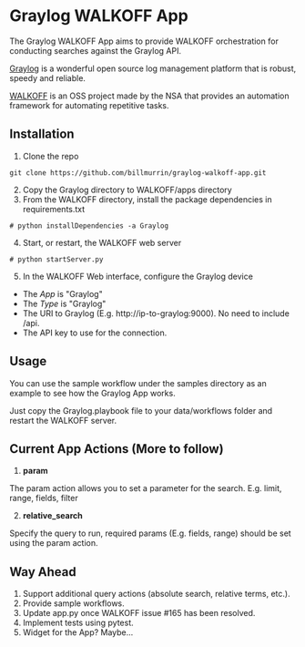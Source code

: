 # Graylog WALKOFF App
The Graylog WALKOFF App aims to provide WALKOFF orchestration for conducting searches against the Graylog API. 

[Graylog](https://www.graylog.org/) is a wonderful open source log management platform that is robust, speedy and reliable.

[WALKOFF](https://github.com/iadgov/WALKOFF) is an OSS project made by the NSA that provides an automation framework for automating repetitive tasks.

## Installation
1. Clone the repo
```
git clone https://github.com/billmurrin/graylog-walkoff-app.git
```
2. Copy the Graylog directory to WALKOFF/apps directory
3. From the WALKOFF directory, install the package dependencies in requirements.txt
```
# python installDependencies -a Graylog
```
4. Start, or restart, the WALKOFF web server
```
# python startServer.py
```
5. In the WALKOFF Web interface, configure the Graylog device
- The *App* is "Graylog"
- The *Type* is "Graylog"
- The URI to Graylog (E.g. http://ip-to-graylog:9000). No need to include /api.
- The API key to use for the connection.

## Usage
You can use the sample workflow under the samples directory as an example to see how the Graylog App works. 

Just copy the Graylog.playbook file to your data/workflows folder and restart the WALKOFF server.

## Current App Actions (More to follow)
1. **param**

The param action allows you to set a parameter for the search. 
E.g. limit, range, fields, filter

2. **relative_search**

Specify the query to run, required params (E.g. fields, range) should be set using the param action.

## Way Ahead
1. Support additional query actions (absolute search, relative terms, etc.).
2. Provide sample workflows.
3. Update app.py once WALKOFF issue #165 has been resolved.
4. Implement tests using pytest.
5. Widget for the App? Maybe...